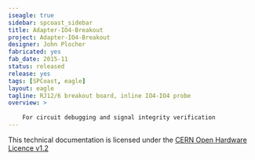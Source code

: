 ```yaml
---
iseagle: true
sidebar: spcoast_sidebar
title: Adapter-IO4-Breakout
project: Adapter-IO4-Breakout
designer: John Plocher
fabricated: yes
fab_date: 2015-11
status: released
release: yes
tags: [SPCoast, eagle]
layout: eagle
tagline: RJ12/6 breakout board, inline IO4-IO4 probe
overview: >
    
    For circuit debugging and signal integrity verification
---
```



This technical documentation is licensed under the [CERN Open Hardware Licence v1.2](http://www.ohwr.org/attachments/2388/cern_ohl_v_1_2.txt)

